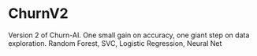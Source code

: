 # ChurnV2
Version 2 of Churn-AI. One small gain on accuracy, one giant step on data exploration. Random Forest, SVC, Logistic Regression, Neural Net
